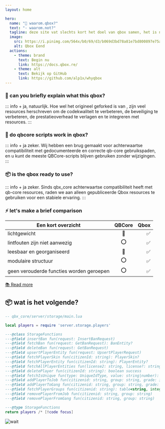 ```yaml
---
layout: home

hero:
  name: "🦲 waarom.qbox?"
  text: "- waarom.not?"
  tagline: deze site vat slechts kort het doel van qbox samen, het is niet de officiële pagina
  image:
    src: https://i.pinimg.com/564x/b0/69/d3/b069d3bd78a81e7bd800897e75af6f17.jpg
    alt: Qbox Eend
  actions:
    - theme: brand
      text: Begin nu
      link: https://docs.qbox.re/
    - theme: alt
      text: Bekijk op GitHub
      link: https://github.com/alp1x/whyqbox
---
```


### 👋 can you briefly explain what this qbox?

::: info + ja, natuurlijk.
Hoe wel het origineel geforked is van <Badge type="danger" text="QBCore" />, zijn veel <Badge type="warning" text="Qbox" /> resources herschreven om de codekwaliteit te verbeteren, de beveiliging te verbeteren, de prestatieoverhead te verlagen en te integreren met <Badge type="tip" text="overextended" /> resources.
:::

### 👷 do qbcore scripts work in qbox?

::: info + ja zeker.
Wij hebben een brug gemaakt voor achterwaartse compatibiliteit met gedocumenteerde en correcte qb-core gebruikspaden, en u kunt de meeste QBCore-scripts blijven gebruiken zonder wijzigingen.
:::

### 📦 is the qbox ready to use?

::: info + ja zeker.
Sinds qbx_core achterwaartse compatibiliteit heeft met qb-core resources, raden we aan alleen gepubliceerde Qbox resources te gebruiken voor een stabiele ervaring.
:::

### ⚡ let's make a brief comparison

| Een kort overzicht                       | QBCore | Qbox |
| ---------------------------------------- | :----: | ---: |
| lichtgewicht                             |   🔧   |   ✅ |
| lintfouten zijn niet aanwezig            |   ⭕   |   ✅ |
| leesbaar en georganiseerd                |   🔧   |   ✅ |
| modulaire structuur                      |   ⭕   |   ✅ |
| geen verouderde functies worden geroepen |   ⭕   |   ✅ |

[📚 Read more](https://docs.qbox.re/)

## 📦 wat is het volgende?

```lua
-- qbx_core/server/storage/main.lua

local players = require 'server.storage.players'

---@class StorageFunctions
---@field insertBan fun(request: InsertBanRequest)
---@field fetchBan fun(request: GetBanRequest): BanEntity?
---@field deleteBan fun(request: GetBanRequest)
---@field upsertPlayerEntity fun(request: UpsertPlayerRequest)
---@field fetchPlayerSkin fun(citizenId: string): PlayerSkin?
---@field fetchPlayerEntity fun(citizenId: string): PlayerEntity?
---@field fetchAllPlayerEntities fun(license2: string, license?: string): PlayerEntity[]
---@field deletePlayer fun(citizenId: string): boolean success
---@field fetchIsUnique fun(type: UniqueIdType, value: string|number): boolean
---@field addPlayerToJob fun(citizenid: string, group: string, grade: integer)
---@field addPlayerToGang fun(citizenid: string, group: string, grade: integer)
---@field fetchPlayerGroups fun(citizenid: string): table<string, integer>, table<string, integer> jobs, gangs
---@field removePlayerFromJob fun(citizenid: string, group: string)
---@field removePlayerFromGang fun(citizenid: string, group: string)

---@type StorageFunctions
return players /* [!code focus]
```

![wait](https://media1.tenor.com/m/mzdEPa0JG4AAAAAd/punisher-no-no-no-tanklorde.gif)
